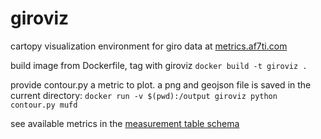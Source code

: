 # giroviz
cartopy visualization environment for giro data at [metrics.af7ti.com](http://metrics.af7ti.com:8080/)

build image from Dockerfile, tag with giroviz
    `docker build -t giroviz .`
    
provide contour.py a metric to plot. a png and geojson file is saved in the current directory:
    `docker run -v $(pwd):/output giroviz python contour.py mufd`
    
see available metrics in the [measurement table schema](https://github.com/AF7TI/girotick/blob/master/dbsetup.sql)
    

